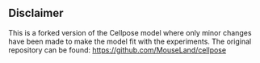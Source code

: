 ## Disclaimer
This is a forked version of the Cellpose model where only minor changes have been made to make the model fit with the experiments.
The original repository can be found: https://github.com/MouseLand/cellpose